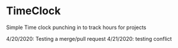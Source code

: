 # TimeClock
Simple Time clock punching in to track hours for projects

4/20/2020: Testing a merge/pull request
4/21/2020: testing conflict
